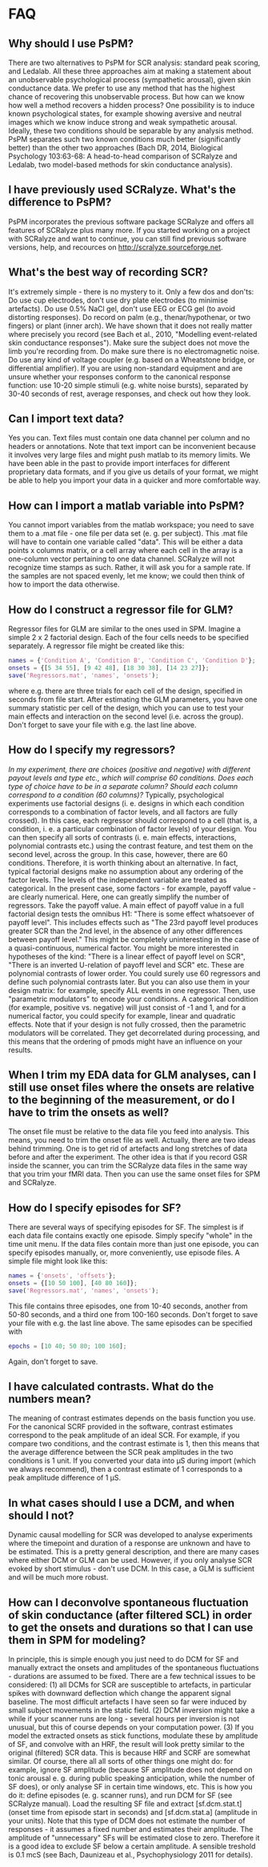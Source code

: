 # FAQ

## Why should I use PsPM?
There are two alternatives to PsPM
for SCR analysis: standard peak scoring, and Ledalab. All these three
approaches aim at making a statement about an unobservable psychological
process (sympathetic arousal), given skin conductance data. We prefer
to use any method that has the highest chance of recovering this
unobservable process. But how can we know how well a method recovers a
hidden process? One possibility is to induce known psychological states,
for example showing aversive and neutral images which we know induce
strong and weak sympathetic arousal. Ideally, these two conditions
should be separable by any analysis method. PsPM separates such two
known conditions much better (significantly better) than the other two
approaches (Bach DR, 2014, Biological Psychology 103:63-68: A head-to-head
comparison of SCRalyze and Ledalab, two model-based methods for skin
conductance analysis).

## I have previously used SCRalyze. What's the difference to PsPM?
PsPM incorporates the previous software package
SCRalyze and offers all features of SCRalyze plus many more. If
you started working on a project with SCRalyze and want to
continue, you can still find previous software versions, help,
and recources on <a title="http://scralyze.sourceforge.net"
href="http://scralyze.sourceforge.net">http://scralyze.sourceforge.net</a>.

## What's the best way of recording SCR?
It's extremely simple - there
is no mystery to it. Only a few dos and don'ts: Do use cup electrodes,
don't use dry plate electrodes (to minimise artefacts). Do use 0.5%
NaCl gel, don't use EEG or ECG gel (to avoid distorting responses). Do
record on palm (e.g., thenar/hypothenar, or two fingers) or plant (inner
arch). We have shown that it does not really matter where precisely you
record (see Bach et al., 2010, "Modelling event-related skin conductance
responses"). Make sure the subject does not move the limb you're recording
from. Do make sure there is no electromagnetic noise. Do use any kind
of voltage coupler (e.g. based on a Wheatstone bridge, or differential
amplifier). If you are using non-standard equipment and are unsure
whether your responses conform to the canonical response function:
use 10-20 simple stimuli (e.g. white noise bursts), separated by 30-40
seconds of rest, average responses, and check out how they look.

## Can I import text data?
Yes you can. Text files must contain one data channel per column and
no headers or annotations. Note that text import can be inconvenient
because it involves very large files and might push matlab to its memory
limits. We have been able in the past to provide import interfaces for
different proprietary data formats, and if you give us details of your
format, we might be able to help you import your data in a quicker and
more comfortable way.

## How can I import a matlab variable into PsPM?
You cannot import variables from the matlab workspace; you need to save
them to a .mat file - one file per data set (e. g. per subject). This .mat
file will have to contain one variable called "data". This will be either
a data points x columns matrix, or a cell array where each cell in the
array is a one-column vector pertaining to one data channel. SCRalyze
will not recognize time stamps as such. Rather, it will ask you for a
sample rate. If the samples are not spaced evenly, let me know; we could
then think of how to import the data otherwise.

## How do I construct a regressor file for GLM?
Regressor files for GLM are similar to the ones used in SPM. Imagine
a simple 2 x 2 factorial design. Each of the four cells needs to be
specified separately. A regressor file might be created like this:
```MATLAB
names = {'Condition A', 'Condition B', 'Condition C', 'Condition D'};
onsets = {[5 34 55], [9 42 48], [18 30 38], [14 23 27]};
save('Regressors.mat', 'names', 'onsets');
```
where e.g. there
are three trials for each cell of the design, specified in seconds from
file start. After estimating the GLM parameters, you have one summary
statistic per cell of the design, which you can use to test your main
effects and interaction on the second level (i.e. across the group).
Don't forget to save your file with e.g. the last line above.

## How do I specify my regressors?
*In my experiment, there are choices (positive and negative)
with different payout levels and type etc., which will comprise
60 conditions. Does each type of choice have to be in a separate
column? Should each column correspond to a condition (60 columns)?*
Typically, psychological experiments use factorial designs (i. e. designs
in which each condition corresponds to a combination of factor levels,
and all factors are fully crossed). In this case, each regressor
should correspond to a cell (that is, a condition, i. e. a particular
combination of factor levels) of your design. You can then specify
all sorts of contrasts (i. e. main effects, interactions, polynomial
contrasts etc.) using the contrast feature, and test them on the
second level, across the group.  In this case, however, there are 60
conditions. Therefore, it is worth thinking about an alternative. In
fact, typical factorial designs make no assumption about any ordering
of the factor levels. The levels of the independent variable are treated
as categorical. In the present case, some factors - for example, payoff
value - are clearly numerical. Here, one can greatly simplify the number
of regressors. Take the payoff value. A main effect of payoff value in
a full factorial design tests the omnibus H1: "There is some effect
whatsoever of payoff level". This includes effects such as "The 23rd
payoff level produces greater SCR than the 2nd level, in the absence of
any other differences between payoff level." This might be completely
uninteresting in the case of a quasi-continuous, numerical factor. You
might be more interested in hypotheses of the kind: "There is a linear
effect of payoff level on SCR", "There is an inverted U-relation of
payoff level and SCR" etc. These are polynomial contrasts of lower order.
You could surely use 60 regressors and define such polynomial contrasts
later. But you can also use them in your design matrix: for example,
specify ALL events in one regressor. Then, use "parametric modulators"
to encode your conditions. A categorical condition (for example, positive
vs. negative) will just consist of -1 and 1, and for a numerical factor,
you could specify for example, linear and quadratic effects.  Note that
if your design is not fully crossed, then the parametric modulators will
be correlated. They get decorrelated during processing, and this means
that the ordering of pmods might have an influence on your results.

## When I trim my EDA data for GLM analyses, can I still use onset files where the onsets are relative to the beginning of the measurement, or do I have to trim the onsets as well?
The onset file must be relative to the data file you feed into
analysis. This means, you need to trim the onset file as well. Actually,
there are two ideas behind trimming. One is to get rid of artefacts and
long stretches of data before and after the experiment. The other idea
is that if you record GSR inside the scanner, you can trim the SCRalyze
data files in the same way that you trim your fMRI data. Then you can
use the same onset files for SPM and SCRalyze.

## How do I specify episodes for SF?
There are several ways of specifying episodes for SF. The simplest is
if each data file contains exactly one episode. Simply specify "whole"
in the time unit menu.  If the data files contain more than just one
episode, you can specify episodes manually, or, more conveniently, use
episode files. A simple file might look like this:
```MATLAB
names = {'onsets', 'offsets'};
onsets = {[10 50 100], [40 80 160]};
save('Regressors.mat', 'names', 'onsets');
```
 This file contains
three episodes, one from 10-40 seconds, another from 50-80 seconds,
and a third one from 100-160 seconds.  Don't forget to save your file
with e.g.  the last line above. The same episodes
can be specified with
```MATLAB
epochs = [10 40; 50 80; 100 160];
```
Again, don't forget to save.

## I have calculated contrasts. What do the numbers mean?
The meaning of contrast estimates depends on the basis function you
use. For the canonical SCRF provided in the software, contrast estimates
correspond to the peak amplitude of an ideal SCR. For example, if you
compare two conditions, and the contrast estimate is 1, then this means
that the average difference between the SCR peak amplitudes in the two
conditions is 1 unit. If you converted your data into µS during import
(which we always recommend), then a contrast estimate of 1 corresponds
to a peak amplitude difference of 1 µS.

## In what cases should I use a DCM, and when should I not?
Dynamic causal modelling for SCR was developed to analyse experiments
where the timepoint and duration of a response are unknown and have to
be estimated. This is a pretty general description, and there are many
cases where either DCM or GLM can be used. However, if you only analyse
SCR evoked by short stimulus - don't use DCM. In this case, a GLM is
sufficient and will be much more robust.

## How can I deconvolve spontaneous fluctuation of skin conductance (after filtered SCL) in order to get the onsets and durations so that I can use them in SPM for modeling?
In principle, this is simple enough you just need to do DCM for SF
and manually extract the onsets and amplitudes of the spontaneous
fluctuations - durations are assumed to be fixed. There are a few
technical issues to be considered: (1) all DCMs for SCR are susceptible
to artefacts, in particular spikes with downward deflection which
change the apparent signal baseline. The most difficult artefacts I
have seen so far were induced by small subject movements in the static
field. (2) DCM inversion might take a while if your scanner runs are
long - several hours per inversion is not unusual, but this of course
depends on your computation power. (3) If you model the extracted onsets
as stick functions, modulate these by amplitude of SF, and convolve with
an HRF, the result will look pretty similar to the original (filtered)
SCR data. This is because HRF and SCRF are somewhat similar. Of course,
there all all sorts of other things one might do: for example, ignore
SF amplitude (because SF amplitude does not depend on tonic arousal
e. g. during public speaking anticipation, while the number of SF does),
or only analyse SF in certain time windows, etc.  This is how you do it:
define episodes (e. g. scanner runs), and run DCM for SF (see SCRalyze
manual). Load the resulting SF file and extract [sf.dcm.stat.t] (onset
time from episode start in seconds) and [sf.dcm.stat.a] (amplitude in
your units). Note that this type of DCM does not estimate the number of
responses - it assumes a fixed number and estimates their amplitude. The
amplitude of "unnecessary" SFs will be estimated close to zero. Therefore
it is a good idea to exclude SF below a certain amplitude. A sensible
treshold is 0.1 mcS (see Bach, Daunizeau et al., Psychophysiology 2011
for details).
